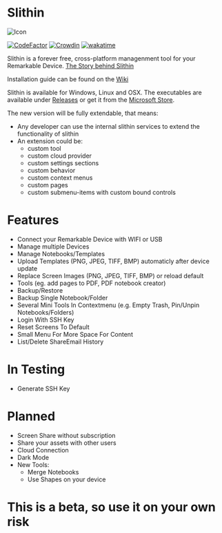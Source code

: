 # Slithin
![Icon](https://user-images.githubusercontent.com/4117602/128601982-3c113838-cd28-49e0-999b-ab9cbe024ed1.png)

[![CodeFactor](https://www.codefactor.io/repository/github/furesoft/slithin/badge)](https://www.codefactor.io/repository/github/furesoft/slithin)
[![Crowdin](https://badges.crowdin.net/slithin/localized.svg)](https://crowdin.com/project/slithin)
[![wakatime](https://wakatime.com/badge/user/027d722e-8c67-4589-b803-7fb873082fdb/project/ed26c346-ad80-4709-9e39-0a08dac2f2e7.svg)](https://wakatime.com/badge/user/027d722e-8c67-4589-b803-7fb873082fdb/project/ed26c346-ad80-4709-9e39-0a08dac2f2e7)

Slithin is a forever free, cross-platform managenment tool for your Remarkable Device. 
[The Story behind Slithin](https://github.com/furesoft/Slithin/wiki)

Installation guide can be found on the [Wiki](https://github.com/furesoft/Slithin/wiki/Installation-Guide)

Slithin is available for Windows, Linux and OSX. The executables are available under [Releases](https://github.com/furesoft/Slithin/releases) or get it from the [Microsoft Store](https://www.microsoft.com/de-de/p/slithin/9pkxtcbn8mq8?cid=storebadge&ocid=badge&rtc=1&activetab=pivot:overviewtab).

The new version will be fully extendable, that means:
- Any developer can use the internal slithin services to extend the functionality of slithin
- An extension could be:
    - custom tool
    - custom cloud provider
    - custom settings sections
    - custom behavior
    - custom context menus
    - custom pages
    - custom submenu-items with custom bound controls

# Features
* Connect your Remarkable Device with WIFI or USB
* Manage multiple Devices
* Manage Notebooks/Templates
* Upload Templates (PNG, JPEG, TIFF, BMP) automaticly after device update
* Replace Screen Images (PNG, JPEG, TIFF, BMP) or reload default
* Tools (eg. add pages to PDF, PDF notebook creator)
* Backup/Restore
* Backup Single Notebook/Folder
* Several Mini Tools In Contextmenu (e.g. Empty Trash, Pin/Unpin Notebooks/Folders)
* Login With SSH Key
* Reset Screens To Default
* Small Menu For More Space For Content
* List/Delete ShareEmail History

# In Testing
* Generate SSH Key

# Planned
* Screen Share without subscription
* Share your assets with other users
* Cloud Connection
* Dark Mode
* New Tools: 
    - Merge Notebooks
    - Use Shapes on your device


# This is a beta, so use it on your own risk
